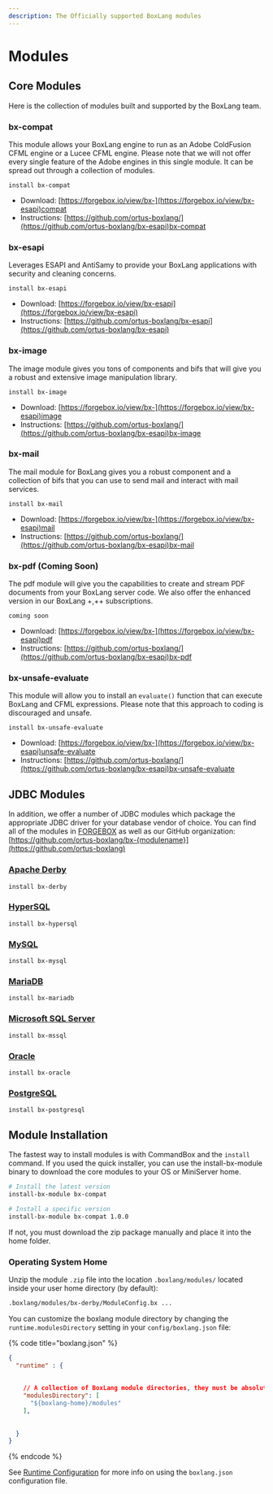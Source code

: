 ```yaml
---
description: The Officially supported BoxLang modules
---
```


# Modules

## Core Modules

Here is the collection of modules built and supported by the BoxLang team.

### bx-compat

This module allows your BoxLang engine to run as an Adobe ColdFusion CFML engine or a Lucee CFML engine.  Please note that we will not offer every single feature of the Adobe engines in this single module.  It can be spread out through a collection of modules.

```
install bx-compat
```

* Download: [https://forgebox.io/view/bx-](https://forgebox.io/view/bx-esapi)compat
* Instructions: [https://github.com/ortus-boxlang/](https://github.com/ortus-boxlang/bx-esapi)bx-compat

### bx-esapi

Leverages ESAPI and AntiSamy to provide your BoxLang applications with security and cleaning concerns.

```
install bx-esapi
```

* Download: [https://forgebox.io/view/bx-esapi](https://forgebox.io/view/bx-esapi)
* Instructions: [https://github.com/ortus-boxlang/bx-esapi](https://github.com/ortus-boxlang/bx-esapi)

### bx-image

The image module gives you tons of components and bifs that will give you a robust and extensive image manipulation library.

```
install bx-image
```

* Download: [https://forgebox.io/view/bx-](https://forgebox.io/view/bx-esapi)image
* Instructions: [https://github.com/ortus-boxlang/](https://github.com/ortus-boxlang/bx-esapi)bx-image

### bx-mail

The mail module for BoxLang gives you a robust component and a collection of bifs that you can use to send mail and interact with mail services.

```
install bx-mail
```

* Download: [https://forgebox.io/view/bx-](https://forgebox.io/view/bx-esapi)mail
* Instructions: [https://github.com/ortus-boxlang/](https://github.com/ortus-boxlang/bx-esapi)bx-mail

### bx-pdf (Coming Soon)

The pdf module will give you the capabilities to create and stream PDF documents from your BoxLang server code.  We also offer the enhanced version in our BoxLang +,++ subscriptions.

```
coming soon
```

* Download: [https://forgebox.io/view/bx-](https://forgebox.io/view/bx-esapi)pdf
* Instructions: [https://github.com/ortus-boxlang/](https://github.com/ortus-boxlang/bx-esapi)bx-pdf

### bx-unsafe-evaluate

This module will allow you to install an `evaluate()` function that can execute BoxLang and CFML expressions.  Please note that this approach to coding is discouraged and unsafe.

```
install bx-unsafe-evaluate
```

* Download: [https://forgebox.io/view/bx-](https://forgebox.io/view/bx-esapi)unsafe-evaluate
* Instructions: [https://github.com/ortus-boxlang/](https://github.com/ortus-boxlang/bx-esapi)bx-unsafe-evaluate



## JDBC Modules

In addition, we offer a number of JDBC modules which package the appropriate JDBC driver for your database vendor of choice.  You can find all of the modules in [FORGEBOX](https://www.forgebox.io) as well as our GitHub organization: [https://github.com/ortus-boxlang/bx-{modulename}](https://github.com/ortus-boxlang)

### [Apache Derby](https://forgebox.io/view/bx-derby)

```
install bx-derby
```

### [HyperSQL](https://ortus-temp.s3.amazonaws.com/boxlang-modules/bx-hypersql/bx-hypersql-1.0.0.zip)

```
install bx-hypersql
```

### [MySQL](https://forgebox.io/view/bx-mysql)

```
install bx-mysql
```

### [MariaDB](https://forgebox.io/view/bx-mariadb)

```
install bx-mariadb
```

### [Microsoft SQL Server](https://forgebox.io/view/bx-mssql)

```
install bx-mssql
```

### [Oracle](https://forgebox.io/view/bx-oracle)

```
install bx-oracle
```

### [PostgreSQL](https://forgebox.io/view/bx-postgresql)

```
install bx-postgresql
```

## Module Installation

The fastest way to install modules is with CommandBox and the `install` command.  If you used the quick installer, you can use the install-bx-module binary to download the core modules to your OS or MiniServer home.

```bash
# Install the latest version
install-bx-module bx-compat

# Install a specific version
install-bx-module bx-compat 1.0.0
```

If not, you must download the zip package manually and place it into the home folder.

### Operating System Home

Unzip the module `.zip` file into the location `.boxlang/modules/` located inside your user home directory (by default):

```bash
.boxlang/modules/bx-derby/ModuleConfig.bx ...
```

You can customize the boxlang module directory by changing the `runtime.modulesDirectory` setting in your `config/boxlang.json` file:

{% code title="boxlang.json" %}
```json
{
  "runtime" : {
    
    
    // A collection of BoxLang module directories, they must be absolute paths
    "modulesDirectory": [
      "${boxlang-home}/modules"
    ],
    
    
  }
}
```
{% endcode %}

See [Runtime Configuration](../configuration.md) for more info on using the `boxlang.json` configuration file.
